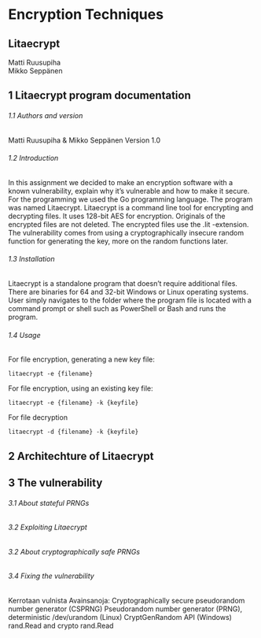 # Encryption Techniques
## Litaecrypt
Matti Ruusupiha  
Mikko Seppänen

## 1	Litaecrypt program documentation
###### 1.1	Authors and version
Matti Ruusupiha & Mikko Seppänen
Version 1.0
###### 1.2	Introduction
In this assignment we decided to make an encryption software with a known vulnerability, explain why it’s vulnerable and how to make it secure. For the programming we used the Go programming language. The program was named Litaecrypt. Litaecrypt is a command line tool for encrypting and decrypting files. It uses 128-bit AES for encryption. Originals of the encrypted files are not deleted. The encrypted files use the .lit -extension. The vulnerability comes from using a cryptographically insecure random function for generating the key, more on the random functions later.
###### 1.3	Installation
Litaecrypt is a standalone program that doesn’t require additional files.
There are binaries for 64 and 32-bit Windows or Linux operating systems.
User simply navigates to the folder where the program file is located with a command prompt
or shell such as PowerShell or Bash and runs the program.
###### 1.4	Usage
For file encryption, generating a new key file:
```
litaecrypt -e {filename}
```
For file encryption, using an existing key file:
```
litaecrypt -e {filename} -k {keyfile}
```
For file decryption
```
litaecrypt -d {filename} -k {keyfile}
```
## 2	Architechture of Litaecrypt
 
## 3	The vulnerability

###### 3.1 About stateful PRNGs
###### 3.2 Exploiting Litaecrypt
###### 3.2 About cryptographically safe PRNGs
###### 3.4 Fixing the vulnerability

Kerrotaan vulnista
Avainsanoja:
Cryptographically secure pseudorandom number generator (CSPRNG)
Pseudorandom number generator (PRNG), deterministic
/dev/urandom (Linux)
CryptGenRandom API (Windows)
rand.Read and crypto rand.Read
